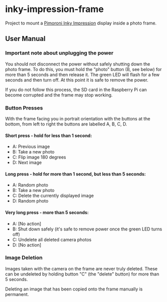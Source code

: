 # inky-impression-frame
Project to mount a
[Pimoroni Inky Impression](https://shop.pimoroni.com/products/inky-impression-5-7)
display inside a photo frame.

## User Manual

### Important note about unplugging the power
You should not disconnect the power without safely shutting down the photo frame. To do this, you must hold the "photo" button (B, see below) for more than 5 seconds and then release it. The green LED will flash for a few seconds and then turn off. At this point it is safe to remove the power.

If you do not follow this process, the SD card in the Raspberry Pi can become corrupted and the frame may stop working.

### Button Presses
With the frame facing you in portrait orientation with the buttons at the bottom, from left to right
the buttons are labelled A, B, C, D.

#### Short press - hold for less than 1 second:
- A: Previous image
- B: Take a new photo
- C: Flip image 180 degrees
- D: Next image

#### Long press - hold for more than 1 second, but less than 5 seconds:
- A: Random photo
- B: Take a new photo
- C: Delete the currently displayed image
- D: Random photo

#### Very long press - more than 5 seconds:
- A: [No action]
- B: Shut down safely (it's safe to remove power once the green LED turns off)
- C: Undelete all deleted camera photos
- D: [No action]


### Image Deletion
Images taken with the camera on the frame are never truly deleted. These can be undeleted by holding button "C" (the "delete" button) for more than 5 seconds.

Deleting an image that has been copied onto the frame manually is permanent.